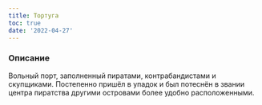 ```yaml
---
title: Тортуга
toc: true
date: '2022-04-27'
---
```


### Описание
Вольный порт, заполненный пиратами, контрабандистами и скупщиками.
Постепенно пришёл в упадок и был потеснён в звании центра пиратства другими островами более удобно расположенными.